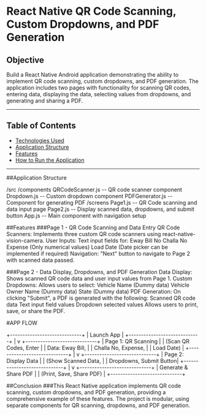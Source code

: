 # React Native QR Code Scanning, Custom Dropdowns, and PDF Generation

## Objective

Build a React Native Android application demonstrating the ability to implement QR code scanning, custom dropdowns, and PDF generation. The application includes two pages with functionality for scanning QR codes, entering data, displaying the data, selecting values from dropdowns, and generating and sharing a PDF.

---

## Table of Contents

- [Technologies Used](#technologies-used)
- [Application Structure](#application-structure)
- [Features](#features)
- [How to Run the Application](#how-to-run-the-application)

---
##Application Structure

/src
  /components
    QRCodeScanner.js  -- QR code scanner component
    Dropdown.js       -- Custom dropdown component
    PDFGenerator.js   -- Component for generating PDF
  /screens
    Page1.js          -- QR Code scanning and data input page
    Page2.js          -- Display scanned data, dropdowns, and submit button
  App.js              -- Main component with navigation setup

##Features
###Page 1 - QR Code Scanning and Data Entry
QR Code Scanners: Implements three custom QR code scanners using react-native-vision-camera.
User Inputs: Text input fields for:
Eway Bill No
Challa No
Expense (Only numerical values)
Load Date (Date picker can be implemented if required)
Navigation: "Next" button to navigate to Page 2 with scanned data passed.

###Page 2 - Data Display, Dropdowns, and PDF Generation
Data Display: Shows scanned QR code data and user input values from Page 1.
Custom Dropdowns: Allows users to select:
Vehicle Name (Dummy data)
Vehicle Owner Name (Dummy data)
State (Dummy data)
PDF Generation: On clicking "Submit", a PDF is generated with the following:
Scanned QR code data
Text input field values
Dropdown selected values
Allows users to print, save, or share the PDF.

#APP FLOW

+-----------------------------+
|         Launch App           |
+-----------------------------+
             |
             v
+-----------------------------+
|     Page 1: QR Scanning     |
|   (Scan QR Codes, Enter     |
|    Data: Eway Bill,         |
|     Challa No, Expense,     |
|     Load Date)              |
+-----------------------------+
             |
             v
+-----------------------------+
|     Page 2: Display Data    |
|   (Show Scanned Data,       |
|     Dropdowns, Submit Button|
+-----------------------------+
             |
             v
+-----------------------------+
|     Generate & Share PDF    |
|   (Print, Save, Share PDF)  |
+-----------------------------+


##Conclusion
###This React Native application implements QR code scanning, custom dropdowns, and PDF generation, providing a comprehensive example of these features. The project is modular, using separate components for QR scanning, dropdowns, and PDF generation.

